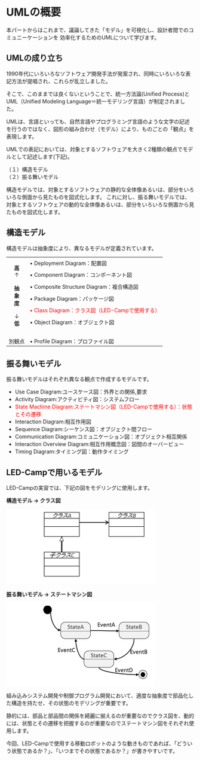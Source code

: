 # UMLの概要

本パートからはこれまで、議論してきた「モデル」を可視化し、設計者間でのコミュニーケーションを
効率化するためのUMLについて学びます。

## UMLの成り立ち

1990年代にいろいろなソフトウェア開発手法が発案され、同時にいろいろな表記方法が提唱され、これらが乱立しました。  

そこで、このままでは良くないということで、統一方法論(Unified Process)とUML（Unified Modeling Language＝統一モデリング言語）が制定されました。  

UMLは、言語といっても、自然言語やプログラミング言語のような文字の記述を行うのではなく、図形の組み合わせ（モデル）により、ものごとの「観点」を表現します。   

UMLでの表記においては、対象とするソフトウェアを大きく2種類の観点でモデルとして記述します(下記)。  

（１）構造モデル  
（２）振る舞いモデル  

構造モデルでは、対象とするソフトウェアの静的な全体像あるいは、部分をいろいろな側面から見たものを図式化します。
これに対し、振る舞いモデルでは、対象とするソフトウェアの動的な全体像あるいは、部分をいろいろな側面から見たものを図式化します。

## 構造モデル

構造モデルは抽象度により、異なるモデルが定義されています。

<table class="table table-bordered"><tbody><tr><td rowspan="6" style="text-align:center; vertical-align:middle"><br><b>高</b><br>↑<br><br><b>抽<br>象<br>度</b><br><br>↓<br><b>低</b></td><td>• Deployment Diagram：配置図<br></td></tr><tr><td>• Component Diagram：コンポーネント図<br></td></tr><tr><td>• Composite Structure Diagram：複合構造図<br></td></tr><tr><td>• Package Diagram：パッケージ図<br></td></tr><tr><td><font color="#ff0000">• Class Diagram：クラス図（LED-Campで使用する）</font><br></td></tr><tr><td>• Object Diagram：オブジェクト図<br></td></tr><tr><td colspan="2"><br></td></tr><tr><td style="text-align:center">別観点</td><td>• Profile Diagram：プロファイル図<br></td></tr></tbody></table>

## 振る舞いモデル

振る舞いモデルはそれぞれ異なる観点で作成するモデルです。


- Use Case Diagram:ユースケース図：外界との関係,要求
- Activity Diagram:アクティビティ図：システムフロー
- <font color="red">State Machine Diagram:ステートマシン図（LED-Campで使用する）：状態とその遷移</font>
- Interaction Diagram:相互作用図
- Sequence Diagram:シーケンス図：オブジェクト間フロー
- Communication Diagram:コミュニケーション図：オブジェクト相互関係
- Interaction Overview Diagram:相互作用概念図：図間のオーバービュー
- Timing Diagram:タイミング図：動作タイミング

## LED-Campで用いるモデル

LED-Campの実習では、下記の図をモデリングに使用します。

**構造モデル → クラス図**

<img src="img/LED-Camp5_UML_pic1.png">

**振る舞いモデル → ステートマシン図**

<img src="img/LED-Camp5_UML_pic2.png">

組み込みシステム開発や制御プログラム開発において、適度な抽象度で部品化した構造を持たせ、その状態のモデリングが重要です。  

静的には、部品と部品間の関係を綺麗に揃えるのが重要なのでクラス図を、動的には、状態とその遷移を把握するのが重要なのでステートマシン図をそれぞれ使用します。  

今回、LED-Campで使用する移動ロボットのような動きものであれば、「どういう状態であるか？」、「いつまでその状態であるか？」が書きやすいです。  

